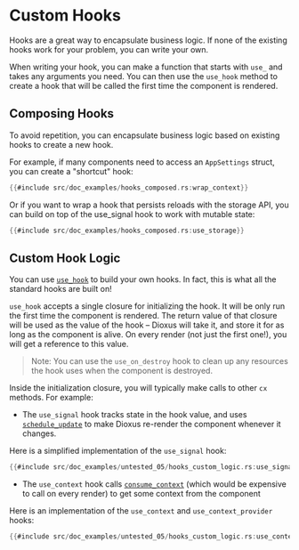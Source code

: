# Custom Hooks

Hooks are a great way to encapsulate business logic. If none of the existing hooks work for your problem, you can write your own.

When writing your hook, you can make a function that starts with `use_` and takes any arguments you need. You can then use the `use_hook` method to create a hook that will be called the first time the component is rendered.

## Composing Hooks

To avoid repetition, you can encapsulate business logic based on existing hooks to create a new hook.

For example, if many components need to access an `AppSettings` struct, you can create a "shortcut" hook:

```rust
{{#include src/doc_examples/hooks_composed.rs:wrap_context}}
```

Or if you want to wrap a hook that persists reloads with the storage API, you can build on top of the use_signal hook to work with mutable state:

```rust
{{#include src/doc_examples/hooks_composed.rs:use_storage}}
```

## Custom Hook Logic

You can use [`use_hook`](https://docs.rs/dioxus/latest/dioxus/prelude/fn.use_hook.html) to build your own hooks. In fact, this is what all the standard hooks are built on!

`use_hook` accepts a single closure for initializing the hook. It will be only run the first time the component is rendered. The return value of that closure will be used as the value of the hook – Dioxus will take it, and store it for as long as the component is alive. On every render (not just the first one!), you will get a reference to this value.

> Note: You can use the `use_on_destroy` hook to clean up any resources the hook uses when the component is destroyed.

Inside the initialization closure, you will typically make calls to other `cx` methods. For example:

- The `use_signal` hook tracks state in the hook value, and uses [`schedule_update`](https://docs.rs/dioxus/latest/dioxus/prelude/fn.schedule_update.html) to make Dioxus re-render the component whenever it changes.

Here is a simplified implementation of the `use_signal` hook:

```rust
{{#include src/doc_examples/untested_05/hooks_custom_logic.rs:use_signal}}
```

- The `use_context` hook calls [`consume_context`](https://docs.rs/dioxus/latest/dioxus/prelude/fn.consume_context.html) (which would be expensive to call on every render) to get some context from the component

Here is an implementation of the `use_context` and `use_context_provider` hooks:

```rust
{{#include src/doc_examples/untested_05/hooks_custom_logic.rs:use_context}}
```
